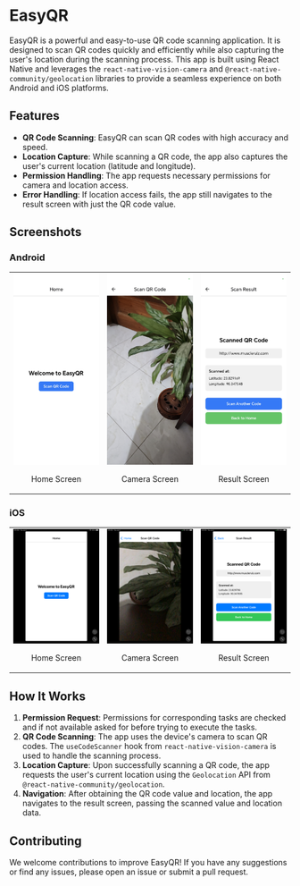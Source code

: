 # EasyQR

EasyQR is a powerful and easy-to-use QR code scanning application. It is designed to scan QR codes quickly and efficiently while also capturing the user's location during the scanning process. This app is built using React Native and leverages the `react-native-vision-camera` and `@react-native-community/geolocation` libraries to provide a seamless experience on both Android and iOS platforms.

## Features

- **QR Code Scanning**: EasyQR can scan QR codes with high accuracy and speed.
- **Location Capture**: While scanning a QR code, the app also captures the user's current location (latitude and longitude).
- **Permission Handling**: The app requests necessary permissions for camera and location access.
- **Error Handling**: If location access fails, the app still navigates to the result screen with just the QR code value.

## Screenshots

### Android

<table>
  <tr>
    <td width="33%">
      <img src="android/screenshots/Screenshot_Home.jpg" alt="Android - Home" width="100%">
      <p align="center">Home Screen</p>
    </td>
    <td width="33%">
      <img src="android/screenshots/Screenshot_Scanner.jpg" alt="Android - Camera" width="100%">
      <p align="center">Camera Screen</p>
    </td>
    <td width="33%">
      <img src="android/screenshots/Screenshot_Result.jpg" alt="Android - Result" width="100%">
      <p align="center">Result Screen</p>
    </td>
  </tr>
</table>

### iOS

<table>
  <tr>
    <td width="33%">
      <img src="ios/screenshots/IMG_Home.PNG" alt="iOS - Home" width="100%">
      <p align="center">Home Screen</p>
    </td>
    <td width="33%">
      <img src="ios/screenshots/IMG_Scanner.PNG" alt="iOS - Camera" width="100%">
      <p align="center">Camera Screen</p>
    </td>
    <td width="33%">
      <img src="ios/screenshots/IMG_Result.PNG" alt="iOS - Result" width="100%">
      <p align="center">Result Screen</p>
    </td>
  </tr>
</table>

## How It Works

1. **Permission Request**: Permissions for corresponding tasks are checked and if not available asked for before trying to execute the tasks.
2. **QR Code Scanning**: The app uses the device's camera to scan QR codes. The `useCodeScanner` hook from `react-native-vision-camera` is used to handle the scanning process.
3. **Location Capture**: Upon successfully scanning a QR code, the app requests the user's current location using the `Geolocation` API from `@react-native-community/geolocation`.
4. **Navigation**: After obtaining the QR code value and location, the app navigates to the result screen, passing the scanned value and location data.

## Contributing

We welcome contributions to improve EasyQR! If you have any suggestions or find any issues, please open an issue or submit a pull request.

